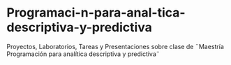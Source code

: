 # Programaci-n-para-anal-tica-descriptiva-y-predictiva
Proyectos, Laboratorios, Tareas y Presentaciones sobre clase de ¨Maestría Programación para analítica descriptiva y predictiva¨
